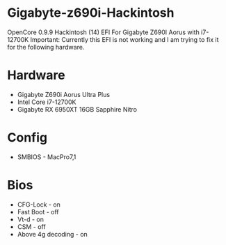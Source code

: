 # Gigabyte-z690i-Hackintosh
OpenCore 0.9.9 Hackintosh (14) EFI For Gigabyte Z690I Aorus with i7-12700K
Important: Currently this EFI is not working and I am trying to fix it for the following hardware.

# Hardware
- Gigabyte Z690i Aorus Ultra Plus
- Intel Core i7-12700K
- Gigabyte RX 6950XT 16GB Sapphire Nitro

# Config
- SMBIOS - MacPro7,1

# Bios
- CFG-Lock - on
- Fast Boot - off
- Vt-d - on
- CSM - off
- Above 4g decoding - on

